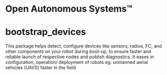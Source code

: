 # Open Autonomous Systems™ 


# bootstrap_devices
This package helps detect, configure devices like sensors, radios, FC, and other components on your robot during boot-up, to ensure faster and reliable launch of respective nodes and publish diagnostics. It eases in configuration, operation/ deployment of robots eg: unmanned aerial vehicles (UAVS) faster in the field 

